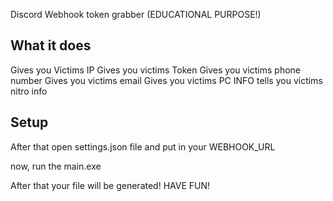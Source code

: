 Discord Webhook token grabber (EDUCATIONAL PURPOSE!)

## What it does
Gives you Victims IP
Gives you victims Token
Gives you victims phone number
Gives you victims email
Gives you victims PC INFO
tells you victims nitro info

## Setup

After that open settings.json file and put in your WEBHOOK_URL

now, run the main.exe

After that your file will be generated!
HAVE FUN!

